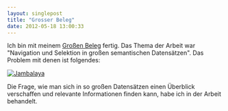 ```yaml
---
layout: singlepost
title: "Grosser Beleg"
date: 2012-05-18 13:00:33
---
```


Ich bin mit meinem [Großen Beleg]({{site.host}}/media/text/GB_Nikolaus_Piccolotto_TUD.pdf) fertig. Das Thema der Arbeit war "Navigation und Selektion in großen semantischen Datensätzen". Das Problem mit denen ist folgendes:

[![Jambalaya]({{site.host}}media/img/jambalaya-ops.jpg "Jambalaya")]({{site.host}}media/img/jambalaya-ops.jpg)

Die Frage, wie man sich in so großen Datensätzen einen Überblick verschaffen und relevante Informationen finden kann, habe ich in der Arbeit behandelt.